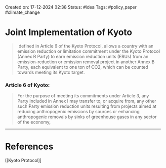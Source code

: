 Created on: 17-12-2024 02:38
Status: #idea
Tags: #policy_paper #climate_change 
# Joint Implementation of Kyoto
> defined in Article 6 of the Kyoto Protocol, allows a country with an emission reduction or limitation commitment under the Kyoto Protocol (Annex B Party) to earn emission reduction units (ERUs) from an emission-reduction or emission removal project in another Annex B Party, each equivalent to one ton of CO2, which can be counted towards meeting its Kyoto target.

### Article 6 of Kyoto:
>For the purpose of meeting its commitments under Article 3, any Party included in Annex I may transfer to, or acquire from, any other such Party emission reduction units resulting from projects aimed at reducing anthropogenic emissions by sources or enhancing anthropogenic removals by sinks of greenhouse gases in any sector of the economy,

-----------------
# References
[[Kyoto Protocol]]